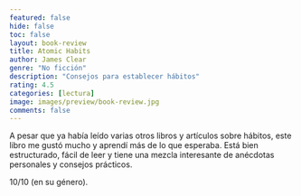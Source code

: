 ```yaml
---
featured: false
hide: false
toc: false
layout: book-review
title: Atomic Habits 
author: James Clear 
genre: "No ficción"
description: "Consejos para establecer hábitos"
rating: 4.5
categories: [lectura]
image: images/preview/book-review.jpg
comments: false
---
```


A pesar que ya había leído varias otros libros y artículos sobre hábitos, este libro me gustó mucho y aprendí más de lo que esperaba. Está bien estructurado, fácil de leer y tiene una mezcla interesante de anécdotas personales y consejos prácticos. 

10/10 (en su género).
